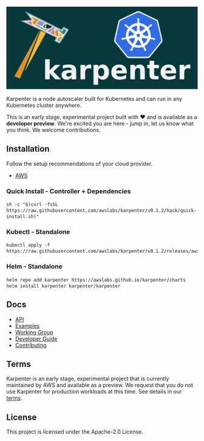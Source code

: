 ![](docs/images/karpenter-banner.png)

Karpenter is a node autoscaler built for Kubernetes and can run in any Kubernetes cluster anywhere.

This is an early stage, experimental project built with ❤️ and is available as a **developer preview**. We're excited you are here - jump in, let us know what you think. We welcome contributions.
## Installation
Follow the setup recommendations of your cloud provider.
- [AWS](docs/aws)

### Quick Install - Controller + Dependencies
```
sh -c "$(curl -fsSL https://raw.githubusercontent.com/awslabs/karpenter/v0.1.2/hack/quick-install.sh)"
```

### Kubectl - Standalone
```
kubectl apply -f https://raw.githubusercontent.com/awslabs/karpenter/v0.1.2/releases/aws/manifest.yaml
```

### Helm - Standalone
```
helm repo add karpenter https://awslabs.github.io/karpenter/charts
helm install karpenter karpenter/karpenter
```

## Docs
- [API](docs/README.md)
- [Examples](docs/aws/examples)
- [Working Group](docs/working-group)
- [Developer Guide](docs/DEVELOPER_GUIDE.md)
- [Contributing](docs/CONTRIBUTING.md)

## Terms
Karpenter is an early stage, experimental project that is currently maintained by AWS and available as a preview. We request that you do not use Karpenter for production workloads at this time. See details in our [terms](docs/TERMS.md).

## License
This project is licensed under the Apache-2.0 License.

